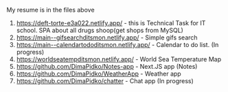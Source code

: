 My resume is in the files above

1. https://deft-torte-e3a022.netlify.app/ - this is Technical Task for IT school. SPA about all drugs shoop(get shops from MySQL)
2. https://main--gifsearchditsmon.netlify.app/ - Simple gifs search
3. https://main--calendartododitsmon.netlify.app/ - Calendar to do list. (In progress)
4. https://worldseatempditsmon.netlify.app/ - World Sea Temperature Map
6. https://github.com/DimaPidko/Notes-app - Next.JS app (Notes)
7. https://github.com/DimaPidko/WeatherApp - Weather app
8. https://github.com/DimaPidko/chatter - Chat app (In progress)
